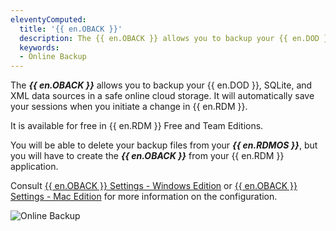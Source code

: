 ```yaml
---
eleventyComputed:
  title: '{{ en.OBACK }}'
  description: The {{ en.OBACK }} allows you to backup your {{ en.DOD }}, SQLite, and XML data sources in a safe online cloud storage. 
  keywords:
  - Online Backup
---
```

The ***{{ en.OBACK }}*** allows you to backup your {{ en.DOD }}, SQLite, and XML data sources in a safe online cloud storage. It will automatically save your sessions when you initiate a change in {{ en.RDM }}. 

It is available for free in {{ en.RDM }} Free and Team Editions. 

You will be able to delete your backup files from your ***{{ en.RDMOS }}***, but you will have to create the ***{{ en.OBACK }}*** from your {{ en.RDM }} application. 

Consult [{{ en.OBACK }} Settings - Windows Edition](/rdm/windows/commands/file/backup/backup-settings/) or [{{ en.OBACK }} Settings - Mac Edition](/rdm/mac/commands/file/backup/settings/) for more information on the configuration.  

![Online Backup](https://webdevolutions.blob.core.windows.net/docs/en/cloud/clip6004.png) 
